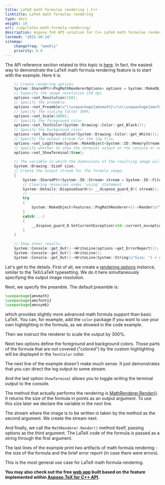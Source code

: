 ```yaml
---
title: LaTeX math formulas rendering | C++
linktitle: LaTeX math formulas rendering
type: docs
weight: 10
url: /cpp/latex-math-formula-rendering/
description: Aspose.TeX API solution for C++ LaTeX math formulas rendering is described in this article. Here you will find code examples on how to use the functionality.
lastmod: "2021-10-14"
sitemap:
    changefreq: "weekly"
    priority: 0.8
---
```


The API reference section related to this topic is [here](https://reference.aspose.com/tex/cpp/namespace/aspose.te_x.features). In fact, the easiest way to demonstrate the LaTeX math formula rendering feature is to start with the example. Here it is:

```C++
    // Create rendering options 
    System::SharedPtr<PngMathRendererOptions> options = System::MakeObject<PngMathRendererOptions>();
    // Sspecify the image resolution 150 dpi
    options->set_Resolution(150);
    // Specify the preamble.
    options->set_Preamble(u"\\usepackage{amsmath}\r\n\\usepackage{amsfonts}\r\n\\usepackage{amssymb}\r\n\\usepackage{color}");
    // Specify the scaling factor 300%.
    options->set_Scale(3000);
    // Specify the foreground color.
    options->set_TextColor(System::Drawing::Color::get_Black());
    // Specify the background color.
    options->set_BackgroundColor(System::Drawing::Color::get_White());
    // Specify the output stream for the log file.
    options->set_LogStream(System::MakeObject<System::IO::MemoryStream>());
    // Specify whether to show the terminal output on the console or not.
    options->set_ShowTerminal(true);
    
    // The variable in which the dimensions of the resulting image will be written.
    System::Drawing::SizeF size;
    // Create the output stream for the formula image.
    {
        System::SharedPtr<System::IO::Stream> stream = System::IO::File::Open(System::IO::Path::Combine(RunExamples::OutputDirectory, u"math-formula.png"), System::IO::FileMode::Create);
        // Clearing resources under 'using' statement
        System::Details::DisposeGuard<1> __dispose_guard_0({ stream});
        // ------------------------------------------
        try
        {
            System::MakeObject<Features::PngMathRenderer>()->Render(u"\\begin{equation*}\r\ne^x = x^{\\color{red}0} + x^{\\color{red}1} + \\frac{x^{\\color{red}2}}{2} + \\frac{x^{\\color{red}3}}{6} + \\cdots = \\sum_{n\\geq 0} \\frac{x^{\\color{red}n}}{n!}\r\n\\end{equation*}", stream, options, size);
        }
        catch(...)
        {
            __dispose_guard_0.SetCurrentException(std::current_exception());
        }
    }
    
    // Show other results.
    System::Console::get_Out()->WriteLine(options->get_ErrorReport());
    System::Console::get_Out()->WriteLine();
    System::Console::get_Out()->WriteLine(System::String(u"Size: ") + size);

```

Let's get to the details. First of all, we create a [rendering options](https://apireference.aspose.com/tex/cpp/class/aspose.te_x.features.math_renderer_options) instance, similar to the TeX/LaTeX typesetting. We do it here simultaneously specifying the output image resolution.

Next, we specify the preamble. The default preamble is:
```tex
\usepackage{amsmath}
\usepackage{amsfonts}
\usepackage{amssymb}
```
which provides slightly more advanced math formula support than basic LaTeX. You can, for example, add the `color` package if you want to use your own highlighting in the formula, as we showed in the code example.

Then we instruct the renderer to scale the output by 300%.

Next two options define the foreground and background colors. Those parts of the formula that are not covered ("colored") by the custom highlighting will be displayed in the `TextColor` color.

The next line of the example doesn't make much sense. It just demonstrates that you can direct the log output to some stream.

And the last option `ShowTerminal` allows you to toggle writing the terminal output to the console.

The method that actually performs the rendering is [MathRenderer.Render()](https://reference.aspose.com/tex/cpp/class/aspose.te_x.features.math_renderer#aed31aae98b36b5367b680389b9c36acc). It returns the size of the formula in points as an output argument. To use this size later we declare the variable in the next line.

The stream where the image is to be written is taken by the method as the second argument. We create the stream next.

And finally, we call the `MathRenderer.Render()` method itself, passing options as the third argument. The LaTeX code of the formula is passed as a string through the first argument.

The last lines of the example print two artifacts of math formula rendering - the size of the formula and the brief error report (in case there were errors).

This is the most general use case for LaTeX math formula rendering.

**You may also check out the free [web app](https://products.aspose.app/tex/mathrenderer) built based on the feature implemented within [Aspose.TeX for C++ API](https://products.aspose.com/tex/cpp/).**